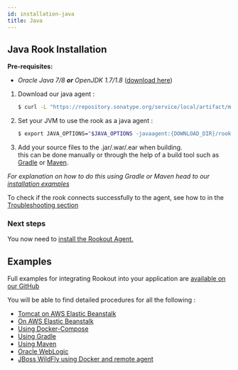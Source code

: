 ```yaml
---
id: installation-java
title: Java
---
```


## Java Rook Installation

__Pre-requisites:__  
- *Oracle Java 7/8 __or__ OpenJDK 1.7/1.8* ([download here](http://www.oracle.com/technetwork/java/javase/downloads/jdk8-downloads-2133151.html))

1. Download our java agent :  
    ```bash
    $ curl -L "https://repository.sonatype.org/service/local/artifact/maven/redirect?r=central-proxy&g=com.rookout&a=rook&v=LATEST" -o rook.jar
    ```

2. Set your JVM to use the rook as a java agent :  
    ```bash
    $ export JAVA_OPTIONS="$JAVA_OPTIONS -javaagent:{DOWNLOAD_DIR}/rook.jar"
    ```
    
3. Add your source files to the .jar/.war/.ear when building.  
this can be done manually or through the help of a build tool such as [Gradle](https://gradle.org/) or [Maven](https://maven.apache.org/).
    
*For explanation on how to do this using Gradle or Maven head to our [installation examples](installation-java.md)*

To check if the rook connects successfully to the agent, see how to in the [Troubleshooting section](troubleshooting-rooks.md)

### Next steps
You now need to [install the Rookout Agent.](installation-agent.md)

## Examples

Full examples for integrating Rookout into your application are [available on our GitHub](https://github.com/Rookout/deployment-examples)

You will be able to find detailed procedures for all the following :

- [Tomcat on AWS Elastic Beanstalk](https://github.com/Rookout/deployment-examples/tree/master/java-tomcat-aws-elasticbeanstalk)
- [On AWS Elastic Beanstalk](https://github.com/Rookout/deployment-examples/tree/master/java-aws-elasticbeanstalk)
- [Using Docker-Compose](https://github.com/Rookout/deployment-examples/tree/master/java-docker-compose)
- [Using Gradle](https://github.com/Rookout/deployment-examples/tree/master/java-gradle)
- [Using Maven](https://github.com/Rookout/deployment-examples/tree/master/java-maven)
- [Oracle WebLogic](https://github.com/Rookout/deployment-examples/tree/master/java-weblogic)
- [JBoss WildFly using Docker and remote agent](https://github.com/Rookout/deployment-examples/tree/master/java-wildfly-docker-agentless)
